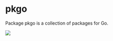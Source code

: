 # pkgo

Package pkgo is a collection of packages for Go.

<a title="Build Status" target="_blank" href="https://github.com/xbmlz/pkgo/actions/workflows/test.yml"><img src="https://img.shields.io/github/actions/workflow/status/xbmlz/pkgo/test.yml?style=flat-square"></a>
